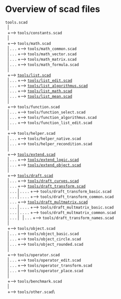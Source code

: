 
Overview of scad files
======================

`tools.scad`\
` `|\
` `+--> `tools/constants.scad`\
` `|\
` `+--> `tools/math.scad`\
` `| . . . +--> `tools/math_common.scad`\
` `| . . . +--> `tools/math_vector.scad`\
` `| . . . +--> `tools/math_matrix.scad`\
` `| . . . +--> `tools/math_formula.scad`\
` `|\
` `+--> [`tools/list.scad`](list.md "Functions for work with lists")\
` `| . . . +--> [`tools/list_edit.scad`](list.md#editing-lists- "Editing lists")\
` `| . . . +--> [`tools/list_algorithmus.scad`](list.md#algorithm-on-lists- "Algorithm on lists")\
` `| . . . +--> [`tools/list_math.scad`](list.md#math-on-lists- "Math on lists")\
` `| . . . +--> [`tools/list_mean.scad`](list.md#calculating-mean- "Calculating mean")\
` `|\
` `+--> `tools/function.scad`\
` `| . . . +--> `tools/function_select.scad`\
` `| . . . +--> `tools/function_algorithmus.scad`\
` `| . . . +--> `tools/function_list_edit.scad`\
` `|\
` `+--> `tools/helper.scad`\
` `| . . . +--> `tools/helper_native.scad`\
` `| . . . +--> `tools/helper_recondition.scad`\
` `|\
` `+--> [`tools/extend.scad`](extend.md "Control the level of detail of a mesh")\
` `| . . . +--> [`tools/extend_logic.scad`](extend.md#functions-)\
` `| . . . +--> [`tools/extend_object.scad`](extend.md#defined-modules-)\
` `|\
` `+--> [`tools/draft.scad`](draft.md "Draft objects in a point list")\
` `| . . . +--> [`tools/draft_curves.scad`](draft.md#curves- "Creates curves in a list")\
` `| . . . +--> [`tools/draft_transform.scad`](draft.md#transform-functions- "Transform functions for affine transformations")\
` `| . . . | . . . . +--> `tools/draft_transform_basic.scad`\
` `| . . . | . . . . +--> `tools/draft_transform_common.scad`\
` `| . . . +--> [`tools/draft_multmatrix.scad`](draft.md#multmatrix- "Multmatrix functions")\
` `| . . . | . . . . +--> `tools/draft_multmatrix_basic.scad`\
` `| . . . | . . . . +--> `tools/draft_multmatrix_common.scad`\
` `| . . . |
` `| . . . +--> `tools/draft_transform_names.scad`\
` `|\
` `+--> `tools/object.scad`\
` `| . . . +--> `tools/object_basic.scad`\
` `| . . . +--> `tools/object_circle.scad`\
` `| . . . +--> `tools/object_rounded.scad`\
` `|\
` `+--> `tools/operator.scad`\
` `| . . . +--> `tools/operator_edit.scad`\
` `| . . . +--> `tools/operator_transform.scad`\
` `| . . . +--> `tools/operator_place.scad`\
` `|\
` `+--> `tools/benchmark.scad`\
` `|\
` `+--> `tools/other.scad`\
